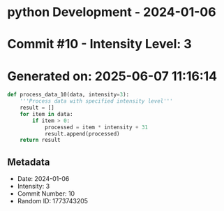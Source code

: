 ﻿# python Development - 2024-01-06
# Commit #10 - Intensity Level: 3
# Generated on: 2025-06-07 11:16:14
```python
def process_data_10(data, intensity=3):
    '''Process data with specified intensity level'''
    result = []
    for item in data:
        if item > 0:
            processed = item * intensity + 31
            result.append(processed)
    return result
```
## Metadata
- Date: 2024-01-06
- Intensity: 3
- Commit Number: 10
- Random ID: 1773743205
